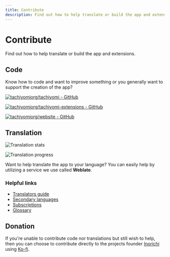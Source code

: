 ```yaml
---
title: Contribute
description: Find out how to help translate or build the app and extensions.
---
```


# Contribute
Find out how to help translate or build the app and extensions.

## Code
Know how to code and want to improve something or you generally want to support the creation of the app?

[![tachiyomiorg/tachiyomi - GitHub](https://gh-card.dev/repos/tachiyomiorg/tachiyomi.svg)](https://github.com/tachiyomiorg/tachiyomi)

[![tachiyomiorg/tachiyomi-extensions - GitHub](https://gh-card.dev/repos/tachiyomiorg/tachiyomi-extensions.svg)](https://github.com/tachiyomiorg/tachiyomi-extensions)

[![tachiyomiorg/website - GitHub](https://gh-card.dev/repos/tachiyomiorg/website.svg)](https://github.com/tachiyomiorg/website)

## Translation
![Translation stats](https://hosted.weblate.org/widget/tachiyomi/strings/287x66-grey.png)

![Translation progress](https://hosted.weblate.org/widget/tachiyomi/strings/horizontal-auto.svg)

Want to help translate the app to your language? You can easily help by utilizing a service we use called **Weblate**.

### Helpful links
* [Translators guide](https://docs.weblate.org/en/latest/user/translating.html)
* [Secondary languages](https://docs.weblate.org/en/latest/user/profile.html#secondary-languages)
* [Subscriptions](https://docs.weblate.org/en/latest/user/profile.html#subscriptions)
* [Glossary](https://docs.weblate.org/en/latest/user/translating.html#glossary)

## Donation
If you're unable to contribute code nor translations but still wish to help, then you can choose to contribute directly to the projects founder [Inorichi](https://github.com/inorichi/) using [Ko-fi](https://ko-fi.com/inorichi).
